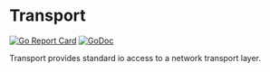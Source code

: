 # Transport 
 [![Go Report Card](https://goreportcard.com/badge/github.com/JustAnotherOrganization/justanotherbotkit)](https://goreportcard.com/report/github.com/JustAnotherOrganization/justanotherbotkit)  [![GoDoc](https://godoc.org/github.com/JustAnotherOrganization/justanotherbotkit/transport?status.svg)](https://godoc.org/github.com/JustAnotherOrganization/justanotherbotkit/transport)

Transport provides standard io access to a network transport layer.

